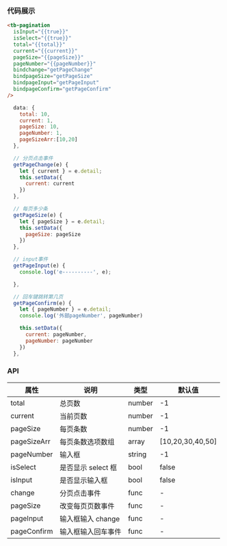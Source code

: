 ### 代码展示

```html
<tb-pagination
  isInput="{{true}}"
  isSelect="{{true}}"
  total="{{total}}"
  current="{{current}}"
  pageSize="{{pageSize}}"
  pageNumber="{{pageNumber}}"
  bindchange="getPageChange"
  bindpageSize="getPageSize"
  bindpageInput="getPageInput"
  bindpageConfirm="getPageConfirm"
/>
```

```js
  data: {
    total: 10,
    current: 1,
    pageSize: 10,
    pageNumber: 1,
    pageSizeArr:[10,20]
  },

  // 分页点击事件
  getPageChange(e) {
    let { current } = e.detail;
    this.setData({
      current: current
    })
  },

  // 每页多少条
  getPageSize(e) {
    let { pageSize } = e.detail;
    this.setData({
      pageSize: pageSize
    })
  },

  // input事件
  getPageInput(e) {
    console.log('e----------', e);

  },

  // 回车键跳转第几页
  getPageConfirm(e) {
    let { pageNumber } = e.detail;
    console.log('外部pageNumber', pageNumber)

    this.setData({
      current: pageNumber,
      pageNumber: pageNumber
    })
  },
```

### API

| 属性        | 说明               | 类型   | 默认值           |
| ----------- | ------------------ | ------ | ---------------- |
| total       | 总页数             | number | -1               |
| current     | 当前页数           | number | -1               |
| pageSize    | 每页条数           | number | -1               |
| pageSizeArr | 每页条数选项数组   | array  | [10,20,30,40,50] |
| pageNumber  | 输入框             | string | -1               |
| isSelect    | 是否显示 select 框 | bool   | false            |
| isInput     | 是否显示输入框     | bool   | false            |
| change      | 分页点击事件       | func   | -                |
| pageSize    | 改变每页页数事件   | func   | -                |
| pageInput   | 输入框输入 change  | func   | -                |
| pageConfirm | 输入框输入回车事件 | func   | -                |
